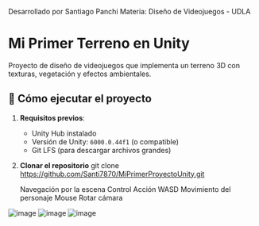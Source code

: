 Desarrollado por Santiago Panchi
Materia: Diseño de Videojuegos - UDLA

# Mi Primer Terreno en Unity

Proyecto de diseño de videojuegos que implementa un terreno 3D con texturas, vegetación y efectos ambientales.

## 🚀 Cómo ejecutar el proyecto

1. **Requisitos previos**:
   - Unity Hub instalado
   - Versión de Unity: `6000.0.44f1` (o compatible)
   - Git LFS (para descargar archivos grandes)

2. **Clonar el repositorio**
   git clone https://github.com/Santi7870/MiPrimerProyectoUnity.git

   Navegación por la escena
Control      Acción
WASD	       Movimiento del personaje
Mouse	       Rotar cámara

![image](https://github.com/user-attachments/assets/ab25865e-105e-49fe-a5bc-f9327e8e8413)
![image](https://github.com/user-attachments/assets/cd81c94e-5c23-415f-9876-6af085cb1db2)
![image](https://github.com/user-attachments/assets/d50e156c-86c4-4290-88cf-463e4c5fc2e8)
